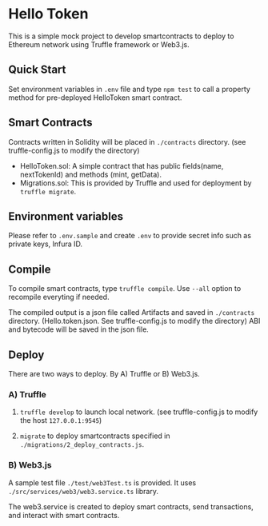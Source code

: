 # Hello Token

This is a simple mock project to develop smartcontracts to deploy to Ethereum network using Truffle framework or Web3.js.

## Quick Start

Set environment variables in `.env` file and type `npm test` to call a property method for pre-deployed HelloToken smart contract.

## Smart Contracts

Contracts written in Solidity will be placed in `./contracts` directory. (see truffle-config.js to modify the directory)

- HelloToken.sol: A simple contract that has public fields(name, nextTokenId) and methods (mint, getData).
- Migrations.sol: This is provided by Truffle and used for deployment by `truffle migrate`.

## Environment variables

Please refer to `.env.sample` and create `.env` to provide secret info such as private keys, Infura ID.

## Compile

To compile smart contracts, type `truffle compile`. Use `--all` option to recompile everyting if needed.

The compiled output is a json file called Artifacts and saved in `./contracts` directory. (Hello.token.json. See truffle-config.js to modify the directory) ABI and bytecode will be saved in the json file.

## Deploy

There are two ways to deploy. By A) Truffle or B) Web3.js.

### A) Truffle

1. `truffle develop` to launch local network. (see truffle-config.js to modify the host `127.0.0.1:9545`)

2. `migrate` to deploy smartcontracts specified in `./migrations/2_deploy_contracts.js`.

### B) Web3.js

A sample test file `./test/web3Test.ts` is provided. It uses `./src/services/web3/web3.service.ts` library.

The web3.service is created to deploy smart contracts, send transactions, and interact with smart contracts.
